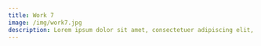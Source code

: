 ```yaml
---
title: Work 7 
image: /img/work7.jpg
description: Lorem ipsum dolor sit amet, consectetuer adipiscing elit, sed diam nonummy nibh euismod tincidunt ut laoreet dolore magna aliquam erat volutpat.
---
```

